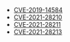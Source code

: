 - [CVE-2019-14584](https://nvd.nist.gov/vuln/detail/CVE-2019-14584)
- [CVE-2021-28210](https://nvd.nist.gov/vuln/detail/CVE-2021-28210)
- [CVE-2021-28211](https://nvd.nist.gov/vuln/detail/CVE-2021-28211)
- [CVE-2021-28213](https://nvd.nist.gov/vuln/detail/CVE-2021-28213)
